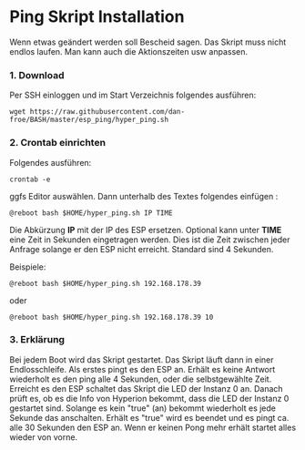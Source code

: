 # Ping Skript Installation

Wenn etwas geändert werden soll Bescheid sagen. Das Skript muss nicht endlos laufen. Man kann auch die Aktionszeiten usw anpassen. 

### 1. Download
Per SSH einloggen und im Start Verzeichnis folgendes ausführen:

<pre><code>wget https://raw.githubusercontent.com/dan-froe/BASH/master/esp_ping/hyper_ping.sh</code></pre>

### 2. Crontab einrichten
Folgendes ausführen: <pre><code>crontab -e</code></pre>
ggfs Editor auswählen.
Dann unterhalb des Textes folgendes einfügen :

<pre><code>@reboot bash $HOME/hyper_ping.sh IP TIME</code></pre>

Die Abkürzung **IP** mit der IP des ESP ersetzen.
Optional kann unter **TIME** eine Zeit in Sekunden eingetragen werden. Dies ist die Zeit zwischen jeder Anfrage solange er den ESP nicht erreicht. Standard sind 4 Sekunden. 

Beispiele:

<pre><code>@reboot bash $HOME/hyper_ping.sh 192.168.178.39</code></pre>

oder

<pre><code>@reboot bash $HOME/hyper_ping.sh 192.168.178.39 10</code></pre>

### 3. Erklärung
Bei jedem Boot wird das Skript gestartet. Das Skript läuft dann in einer Endlosschleife. Als erstes pingt es den ESP an. Erhält es keine Antwort wiederholt es den ping alle 4 Sekunden, oder die selbstgewählte Zeit. 
Erreicht es den ESP schaltet das Skript die LED der Instanz 0 an. Danach prüft es, ob es die Info von Hyperion bekommt, dass die LED der Instanz 0 gestartet sind. Solange es kein "true" (an) bekommt wiederholt es jede Sekunde das anschalten.
Erhält es "true" wird es beendet und es pingt ca. alle 30 Sekunden den ESP an. Wenn er keinen Pong mehr erhält startet alles wieder von vorne. 

